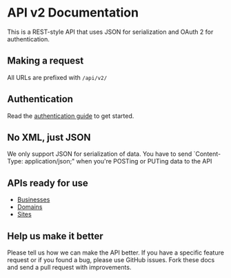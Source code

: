 API v2 Documentation
===

This is a REST-style API that uses JSON for serialization and OAuth 2 for authentication.

Making a request
----------------

All URLs are prefixed with `/api/v2/`

Authentication
--------------

Read the [authentication guide](https://github.com/devhub/api/blob/master/sections/authentication.md) to get started.

No XML, just JSON
-----------------

We only support JSON for serialization of data. You have to send `Content-Type: application/json;" when you're POSTing or PUTing data to the API

APIs ready for use
-----------------

* [Businesses](https://github.com/devhub/api/blob/develop/sections/businesses.md)
* [Domains](https://github.com/devhub/api/blob/develop/sections/domains.md)
* [Sites](https://github.com/devhub/api/blob/develop/sections/sites.md)

Help us make it better
----------------------

Please tell us how we can make the API better. If you have a specific feature request or if you found a bug, please use GitHub issues. Fork these docs and send a pull request with improvements.